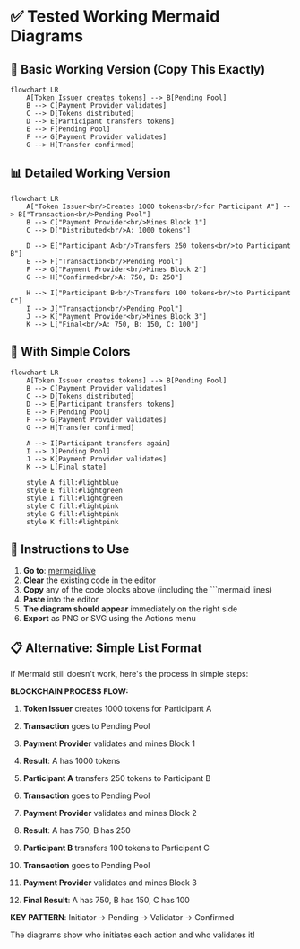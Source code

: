 # ✅ Tested Working Mermaid Diagrams

## 🎯 Basic Working Version (Copy This Exactly)

```mermaid
flowchart LR
    A[Token Issuer creates tokens] --> B[Pending Pool]
    B --> C[Payment Provider validates]
    C --> D[Tokens distributed]
    D --> E[Participant transfers tokens]
    E --> F[Pending Pool]
    F --> G[Payment Provider validates]
    G --> H[Transfer confirmed]
```

## 📊 Detailed Working Version

```mermaid
flowchart LR
    A["Token Issuer<br/>Creates 1000 tokens<br/>for Participant A"] --> B["Transaction<br/>Pending Pool"]
    B --> C["Payment Provider<br/>Mines Block 1"]
    C --> D["Distributed<br/>A: 1000 tokens"]
    
    D --> E["Participant A<br/>Transfers 250 tokens<br/>to Participant B"]
    E --> F["Transaction<br/>Pending Pool"]
    F --> G["Payment Provider<br/>Mines Block 2"]
    G --> H["Confirmed<br/>A: 750, B: 250"]
    
    H --> I["Participant B<br/>Transfers 100 tokens<br/>to Participant C"]
    I --> J["Transaction<br/>Pending Pool"]
    J --> K["Payment Provider<br/>Mines Block 3"]
    K --> L["Final<br/>A: 750, B: 150, C: 100"]
```

## 🎨 With Simple Colors

```mermaid
flowchart LR
    A[Token Issuer creates tokens] --> B[Pending Pool]
    B --> C[Payment Provider validates]
    C --> D[Tokens distributed]
    D --> E[Participant transfers tokens]
    E --> F[Pending Pool]
    F --> G[Payment Provider validates]
    G --> H[Transfer confirmed]
    
    A --> I[Participant transfers again]
    I --> J[Pending Pool]
    J --> K[Payment Provider validates]
    K --> L[Final state]
    
    style A fill:#lightblue
    style E fill:#lightgreen
    style I fill:#lightgreen
    style C fill:#lightpink
    style G fill:#lightpink
    style K fill:#lightpink
```

## 🔧 Instructions to Use

1. **Go to**: [mermaid.live](https://mermaid.live/)
2. **Clear** the existing code in the editor
3. **Copy** any of the code blocks above (including the ```mermaid lines)
4. **Paste** into the editor
5. **The diagram should appear** immediately on the right side
6. **Export** as PNG or SVG using the Actions menu

## 📋 Alternative: Simple List Format

If Mermaid still doesn't work, here's the process in simple steps:

**BLOCKCHAIN PROCESS FLOW:**

1. **Token Issuer** creates 1000 tokens for Participant A
2. **Transaction** goes to Pending Pool
3. **Payment Provider** validates and mines Block 1
4. **Result**: A has 1000 tokens

5. **Participant A** transfers 250 tokens to Participant B  
6. **Transaction** goes to Pending Pool
7. **Payment Provider** validates and mines Block 2
8. **Result**: A has 750, B has 250

9. **Participant B** transfers 100 tokens to Participant C
10. **Transaction** goes to Pending Pool  
11. **Payment Provider** validates and mines Block 3
12. **Final Result**: A has 750, B has 150, C has 100

**KEY PATTERN**: Initiator → Pending → Validator → Confirmed

The diagrams show who initiates each action and who validates it!
